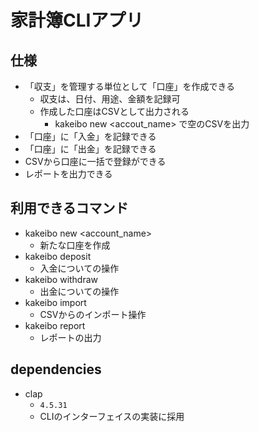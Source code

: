 # 家計簿CLIアプリ

## 仕様

- 「収支」を管理する単位として「口座」を作成できる
  - 収支は、日付、用途、金額を記録可
  - 作成した口座はCSVとして出力される
    - kakeibo new <accout_name> で空のCSVを出力
- 「口座」に「入金」を記録できる
- 「口座」に「出金」を記録できる
- CSVから口座に一括で登録ができる
- レポートを出力できる

## 利用できるコマンド

- kakeibo new <account_name>
  - 新たな口座を作成
- kakeibo deposit
  - 入金についての操作
- kakeibo withdraw
  - 出金についての操作
- kakeibo import
  - CSVからのインポート操作
- kakeibo report
  - レポートの出力

## dependencies

- clap
  - `4.5.31`
  - CLIのインターフェイスの実装に採用